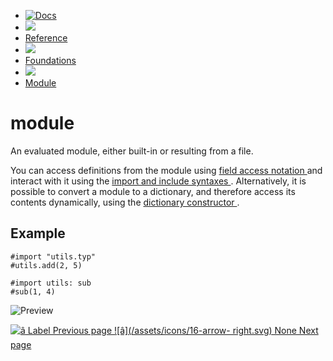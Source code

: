   * [ ![Docs](/assets/icons/16-docs-dark.svg) ](/docs)
  * ![](/assets/icons/16-arrow-right.svg)
  * [ Reference ](/docs/reference/)
  * ![](/assets/icons/16-arrow-right.svg)
  * [ Foundations ](/docs/reference/foundations/)
  * ![](/assets/icons/16-arrow-right.svg)
  * [ Module ](/docs/reference/foundations/module/)

#  module

An evaluated module, either built-in or resulting from a file.

You can access definitions from the module using [ field access notation
](/docs/reference/scripting/#fields) and interact with it using the [ import
and include syntaxes ](/docs/reference/scripting/#modules) . Alternatively, it
is possible to convert a module to a dictionary, and therefore access its
contents dynamically, using the [ dictionary constructor
](/docs/reference/foundations/dictionary/#constructor) .

##  Example

    
    
    #import "utils.typ"
    #utils.add(2, 5)
    
    #import utils: sub
    #sub(1, 4)
    

![Preview](/assets/docs/itOPaialNOb62A81RHFv_wAAAAAAAAAA.png)

[ ![â](/assets/icons/16-arrow-right.svg) Label  Previous page
](/docs/reference/foundations/label/) [ ![â](/assets/icons/16-arrow-
right.svg) None  Next page  ](/docs/reference/foundations/none/)

